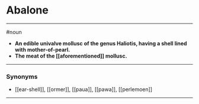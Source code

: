 # Abalone
---
#noun
- **An edible univalve mollusc of the genus Haliotis, having a shell lined with mother-of-pearl.**
- **The meat of the [[aforementioned]] mollusc.**
---
### Synonyms
- [[ear-shell]], [[ormer]], [[paua]], [[pawa]], [[perlemoen]]
---

